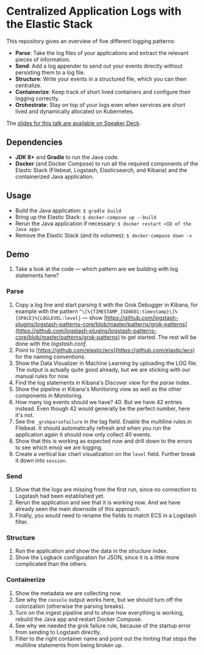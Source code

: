 # Centralized Application Logs with the Elastic Stack

This repository gives an overview of five different logging patterns:

* **Parse**: Take the log files of your applications and extract the relevant pieces of information.
* **Send**: Add a log appender to send out your events directly without persisting them to a log file.
* **Structure**: Write your events in a structured file, which you can then centralize.
* **Containerize**: Keep track of short lived containers and configure their logging correctly.
* **Orchestrate**: Stay on top of your logs even when services are short lived and dynamically allocated on Kubernetes.

The [slides for this talk are available on Speaker Deck](https://speakerdeck.com/xeraa/centralized-logging-patterns).


## Dependencies

* **JDK 8+** and **Gradle** to run the Java code.
* **Docker** (and Docker Compose) to run all the required components of the Elastic Stack (Filebeat, Logstash,
Elasticsearch, and Kibana) and the containerized Java application.


## Usage

* Build the Java application: `$ gradle build`
* Bring up the Elastic Stack: `$ docker-compose up --build`
* Rerun the Java application if necessary: `$ docker restart <ID of the Java app>`
* Remove the Elastic Stack (and its volumes): `$ docker-compose down -v`


## Demo

1. Take a look at the code — which pattern are we building with log statements here?


### Parse

1. Copy a log line and start parsing it with the Grok Debugger in Kibana, for example with the pattern
   `^\[%{TIMESTAMP_ISO8601:timestamp}\]%{SPACE}%{LOGLEVEL:level}` — show
   [https://github.com/logstash-plugins/logstash-patterns-core/blob/master/patterns/grok-patterns](https://github.com/logstash-plugins/logstash-patterns-core/blob/master/patterns/grok-patterns)
   to get started. The rest will be done with the *logstash.conf*.
1. Point to [https://github.com/elastic/ecs](https://github.com/elastic/ecs) for the naming conventions.
1. Show the Data Visualizer in Machine Learning by uploading the LOG file. The output is actually quite good already,
   but we are sticking with our manual rules for now.
1. Find the log statements in Kibana's Discover view for the *parse* index.
1. Show the pipeline in Kibana's Monitoring view as well as the other components in Monitoring.
1. How many log events should we have? 40. But we have 42 entries instead. Even though 42 would generally be the perfect
   number, here it's not.
1. See the `_grokparsefailure` in the tag field. Enable the multiline rules in Filebeat. It should automatically
   refresh and when you run the application again it should now only collect 40 events.
1. Show that this is working as expected now and drill down to the errors to see which emoji we are logging.
1. Create a vertical bar chart visualization on the `level` field. Further break it down into `session`.


### Send

1. Show that the logs are missing from the first run, since no connection to Logstash had been established yet.
1. Rerun the application and see that it is working now. And we have already seen the main downside of this approach.
1. Finally, you would need to rename the fields to match ECS in a Logstash filter.


### Structure

1. Run the application and show the data in the *structure* index.
1. Show the Logback configuration for JSON, since it is a little more complicated than the others.


### Containerize

1. Show the metadata we are collecting now.
1. See why the `console` output works here, but we should turn off the colorization (otherwise the parsing breaks).
1. Turn on the ingest pipeline and to show how everything is working, rebuild the Java app and restart Docker Compose.
1. See why we needed the grok failure rule, because of the startup error from sending to Logstash directly.
1. Filter to the right container name and point out the hinting that stops the multiline statements from being broken up.
